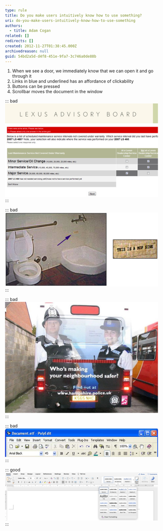 ```yaml
---
type: rule
title: Do you make users intuitively know how to use something?
uri: do-you-make-users-intuitively-know-how-to-use-something
authors:
  - title: Adam Cogan
related: []
redirects: []
created: 2012-11-27T01:38:45.000Z
archivedreason: null
guid: 54bd2a5d-d4f8-451e-9fa7-3c746a0de88b
---
```


1. When we see a door, we immediately know that we can open it and go through it
2. Links in blue and underlined has an affordance of clickability
3. Buttons can be pressed
4. Scrollbar moves the document in the window


<!--endintro-->


::: bad  
![Figure: Bad Example - The affordance of the checkbox makes this UI misleading](../../assets/Bad-Affordance2.jpg)  
:::


::: bad  
![Figure: Bad Example - If this mop sink didn't look so much like a urinal and wasn't right next to the toilet, maybe the sign wouldn't be necessary.](../../assets/Bad-FalseAffordance.jpg)  
:::


::: bad  
![Figure: Bad Example – It might not have been a good idea to place a male policeman where the exhaust pipe is.](../../assets/Bad-Affordance3.jpg)  
:::


::: bad  
![Figure: Bad Example - Old MS Word - Because of the UI, people never knew they could use styles e.g. normal, H1, H2](../../assets/Bad-Affordance.jpg)  
:::


::: good  
![Figure: Good Example - New MS Word - Because of the new ribbon UI, people intuitively know how to use styles](word-tool-bar.png)  
:::
